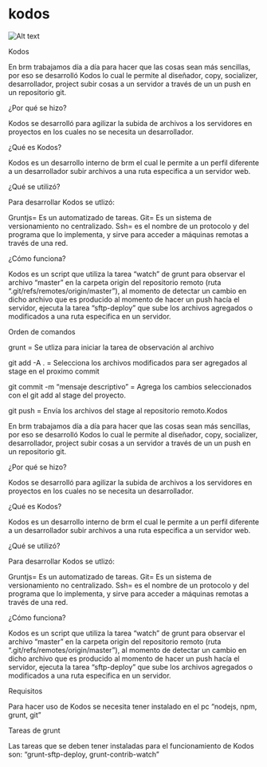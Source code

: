 # kodos

![Alt text](http://abraham.brm.com.co/lafabricadecajas/images/iconos/kodos.png "Optional title")

Kodos



En brm trabajamos día a día para hacer que las cosas sean más sencillas, por eso se desarrolló Kodos lo cual le permite al diseñador, copy, socializer, desarrollador, project subir cosas a un servidor  a través de un un push en un repositorio git.

¿Por qué se hizo?

Kodos se desarrolló para agilizar la subida de archivos a los servidores en proyectos en los cuales no se necesita un desarrollador.


¿Qué es Kodos?

Kodos es un desarrollo interno de brm el cual le permite a un perfil diferente a un desarrollador subir archivos a una ruta especifica a un servidor web.

¿Qué se utilizó?

Para desarrollar Kodos se utlizó:

Gruntjs= Es un automatizado de tareas.
Git= Es un sistema de versionamiento no centralizado.
Ssh= es el nombre de un protocolo y del programa que lo implementa, y sirve para acceder a máquinas remotas a través de una red.

¿Cómo funciona?

Kodos es un script que utiliza la tarea “watch” de grunt para observar el archivo “master” en la carpeta origin del repositorio remoto (ruta “.git/refs/remotes/origin/master”), al momento de detectar un cambio en dicho archivo que es producido al momento de hacer un push hacía el servidor, ejecuta la tarea “sftp-deploy” que sube los archivos agregados o modificados a una ruta especifica en un servidor.



Orden de comandos

grunt = Se utliza para iniciar la tarea de observación al archivo

git add -A . = Selecciona los archivos modificados para ser agregados al stage en el proximo commit

git commit -m “mensaje descriptivo” = Agrega los cambios seleccionados con el git add al stage del proyecto.

git push = Envía los archivos del stage al repositorio remoto.Kodos



En brm trabajamos día a día para hacer que las cosas sean más sencillas, por eso se desarrolló Kodos lo cual le permite al diseñador, copy, socializer, desarrollador, project subir cosas a un servidor  a través de un un push en un repositorio git.

¿Por qué se hizo?

Kodos se desarrolló para agilizar la subida de archivos a los servidores en proyectos en los cuales no se necesita un desarrollador.


¿Qué es Kodos?

Kodos es un desarrollo interno de brm el cual le permite a un perfil diferente a un desarrollador subir archivos a una ruta especifica a un servidor web.

¿Qué se utilizó?

Para desarrollar Kodos se utlizó:

Gruntjs= Es un automatizado de tareas.
Git= Es un sistema de versionamiento no centralizado.
Ssh= es el nombre de un protocolo y del programa que lo implementa, y sirve para acceder a máquinas remotas a través de una red.

¿Cómo funciona?

Kodos es un script que utiliza la tarea “watch” de grunt para observar el archivo “master” en la carpeta origin del repositorio remoto (ruta “.git/refs/remotes/origin/master”), al momento de detectar un cambio en dicho archivo que es producido al momento de hacer un push hacía el servidor, ejecuta la tarea “sftp-deploy” que sube los archivos agregados o modificados a una ruta especifica en un servidor.


Requisitos

Para hacer uso de Kodos se necesita tener instalado en el pc “nodejs, npm, grunt, git”

Tareas de grunt

Las tareas que se deben tener instaladas para el funcionamiento de Kodos son: “grunt-sftp-deploy, grunt-contrib-watch”